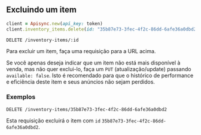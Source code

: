 ## Excluindo um item

```ruby
client = Apisync.new(api_key: token)
client.inventory_items.delete(id: "35b87e73-3fec-4f2c-86dd-6afe36a0dbd2")
```

`DELETE /inventory-items/:id`

Para excluir um item, faça uma requisição para a URL acima.

Se você apenas deseja indicar que um item não está mais disponível à venda, mas
não quer exclui-lo, faça um `PUT` (atualização/update) passando
`available: false`. Isto é recomendado para que o histórico de performance
e eficiência deste item e seus anúncios não sejam perdidos.

### Exemplos

`DELETE /inventory-items/35b87e73-3fec-4f2c-86dd-6afe36a0dbd2`

Esta requisição excluirá o item com `id` `35b87e73-3fec-4f2c-86dd-6afe36a0dbd2`.
